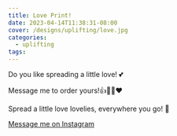 ```yaml
---
title: Love Print!
date: 2023-04-14T11:38:31-08:00
cover: /designs/uplifting/love.jpg
categories:
  - uplifting
tags:
---
```


Do you like spreading a little love! 💕

Message me to order yours!👍🌊🌸❤️

Spread a little love lovelies, everywhere you go! 💛

<!--more-->
[Message me on Instagram](https://www.instagram.com/p/CrCQVu1PJLX/)
